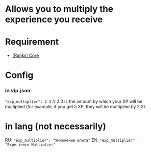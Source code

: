 # Allows you to multiply the experience you receive

# Requirement

- [[Ranks] Core](https://github.com/partiusfabaa/cs2-ranks)

# Config

### in vip.json
`"exp_multiplier": 2.3` // 2.3 is the amount by which your XP will be multiplied (for example, if you get 5 XP, they will be multiplied by 2.3).

# in lang (not necessarily)

RU: `"exp_multiplier": "Умножение опыта"`
EN: `"exp_multiplier": "Experience Multiplier"`
